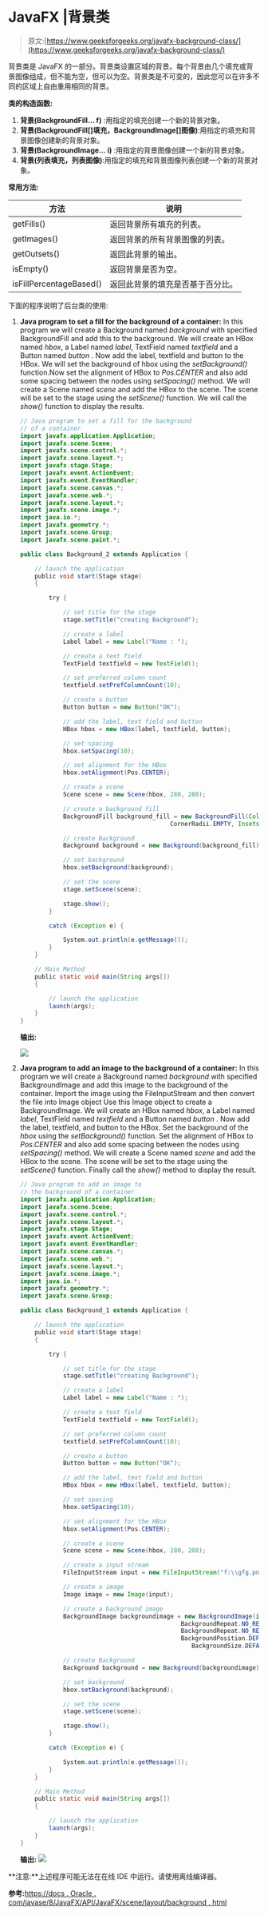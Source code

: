# JavaFX |背景类

> 原文:[https://www.geeksforgeeks.org/javafx-background-class/](https://www.geeksforgeeks.org/javafx-background-class/)

背景类是 JavaFX 的一部分。背景类设置区域的背景。每个背景由几个填充或背景图像组成，但不能为空，但可以为空。背景类是不可变的，因此您可以在许多不同的区域上自由重用相同的背景。

**类的构造函数:**

1.  **背景(BackgroundFill… f)** :用指定的填充创建一个新的背景对象。
2.  **背景(BackgroundFill[]填充，BackgroundImage[]图像)**:用指定的填充和背景图像创建新的背景对象。
3.  **背景(BackgroundImage… i)** :用指定的背景图像创建一个新的背景对象。
4.  **背景(列表填充，列表图像)**:用指定的填充和背景图像列表创建一个新的背景对象。

**常用方法:**

| 方法 | 说明 |
| --- | --- |
| getFills() | 返回背景所有填充的列表。 |
| getImages() | 返回背景的所有背景图像的列表。 |
| getOutsets() | 返回此背景的输出。 |
| isEmpty() | 返回背景是否为空。 |
| isFillPercentageBased() | 返回此背景的填充是否基于百分比。 |

下面的程序说明了后台类的使用:

1.  **Java program to set a fill for the background of a container:** In this program we will create a Background named *background* with specified BackgroundFill and add this to the background. We will create an HBox named *hbox*, a Label named *label*, TextField named *textfield* and a Button named *button* . Now add the label, textfield and button to the HBox. We will set the background of hbox using the *setBackground()* function.Now set the alignment of HBox to *Pos.CENTER* and also add some spacing between the nodes using *setSpacing()* method. We will create a Scene named *scene* and add the HBox to the scene. The scene will be set to the stage using the *setScene()* function. We will call the *show()* function to display the results.

    ```java
    // Java program to set a fill for the background 
    // of a container
    import javafx.application.Application;
    import javafx.scene.Scene;
    import javafx.scene.control.*;
    import javafx.scene.layout.*;
    import javafx.stage.Stage;
    import javafx.event.ActionEvent;
    import javafx.event.EventHandler;
    import javafx.scene.canvas.*;
    import javafx.scene.web.*;
    import javafx.scene.layout.*;
    import javafx.scene.image.*;
    import java.io.*;
    import javafx.geometry.*;
    import javafx.scene.Group;
    import javafx.scene.paint.*;

    public class Background_2 extends Application {

        // launch the application
        public void start(Stage stage)
        {

            try {

                // set title for the stage
                stage.setTitle("creating Background");

                // create a label
                Label label = new Label("Name : ");

                // create a text field
                TextField textfield = new TextField();

                // set preferred column count
                textfield.setPrefColumnCount(10);

                // create a button
                Button button = new Button("OK");

                // add the label, text field and button
                HBox hbox = new HBox(label, textfield, button);

                // set spacing
                hbox.setSpacing(10);

                // set alignment for the HBox
                hbox.setAlignment(Pos.CENTER);

                // create a scene
                Scene scene = new Scene(hbox, 280, 280);

                // create a background fill
                BackgroundFill background_fill = new BackgroundFill(Color.PINK, 
                                              CornerRadii.EMPTY, Insets.EMPTY);

                // create Background
                Background background = new Background(background_fill);

                // set background
                hbox.setBackground(background);

                // set the scene
                stage.setScene(scene);

                stage.show();
            }

            catch (Exception e) {

                System.out.println(e.getMessage());
            }
        }

        // Main Method
        public static void main(String args[])
        {

            // launch the application
            launch(args);
        }
    }
    ```

    **输出:**

    ![](img/b7b216c19a80ee6944d766c3ac21e076.png)

2.  **Java program to add an image to the background of a container:** In this program we will create a Background named *background* with specified BackgroundImage and add this image to the background of the container. Import the image using the FileInputStream and then convert the file into Image object Use this Image object to create a BackgroundImage. We will create an HBox named *hbox*, a Label named *label*, TextField named *textfield* and a Button named *button* . Now add the label, textfield, and button to the HBox. Set the background of the *hbox* using the *setBackground()* function. Set the alignment of HBox to *Pos.CENTER* and also add some spacing between the nodes using *setSpacing()* method. We will create a Scene named *scene* and add the HBox to the scene. The scene will be set to the stage using the *setScene()* function. Finally call the *show()* method to display the result.

    ```java
    // Java program to add an image to 
    // the background of a container
    import javafx.application.Application;
    import javafx.scene.Scene;
    import javafx.scene.control.*;
    import javafx.scene.layout.*;
    import javafx.stage.Stage;
    import javafx.event.ActionEvent;
    import javafx.event.EventHandler;
    import javafx.scene.canvas.*;
    import javafx.scene.web.*;
    import javafx.scene.layout.*;
    import javafx.scene.image.*;
    import java.io.*;
    import javafx.geometry.*;
    import javafx.scene.Group;

    public class Background_1 extends Application {

        // launch the application
        public void start(Stage stage)
        {

            try {

                // set title for the stage
                stage.setTitle("creating Background");

                // create a label
                Label label = new Label("Name : ");

                // create a text field
                TextField textfield = new TextField();

                // set preferred column count
                textfield.setPrefColumnCount(10);

                // create a button
                Button button = new Button("OK");

                // add the label, text field and button
                HBox hbox = new HBox(label, textfield, button);

                // set spacing
                hbox.setSpacing(10);

                // set alignment for the HBox
                hbox.setAlignment(Pos.CENTER);

                // create a scene
                Scene scene = new Scene(hbox, 280, 280);

                // create a input stream
                FileInputStream input = new FileInputStream("f:\\gfg.png");

                // create a image
                Image image = new Image(input);

                // create a background image
                BackgroundImage backgroundimage = new BackgroundImage(image, 
                                                 BackgroundRepeat.NO_REPEAT, 
                                                 BackgroundRepeat.NO_REPEAT, 
                                                 BackgroundPosition.DEFAULT, 
                                                    BackgroundSize.DEFAULT);

                // create Background
                Background background = new Background(backgroundimage);

                // set background
                hbox.setBackground(background);

                // set the scene
                stage.setScene(scene);

                stage.show();
            }

            catch (Exception e) {

                System.out.println(e.getMessage());
            }
        }

        // Main Method
        public static void main(String args[])
        {

            // launch the application
            launch(args);
        }
    }
    ```

    **输出:**
    ![](img/6dcadd37d11e7f5e8426542d8232c4f7.png)

**注意:**上述程序可能无法在在线 IDE 中运行。请使用离线编译器。

**参考:**[https://docs . Oracle . com/javase/8/JavaFX/API/JavaFX/scene/layout/background . html](https://docs.oracle.com/javase/8/javafx/api/javafx/scene/layout/Background.html)